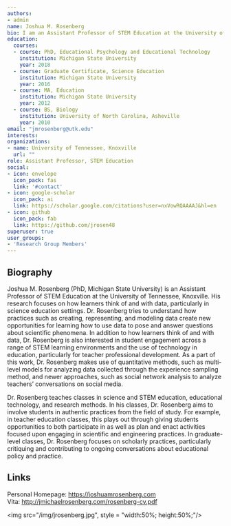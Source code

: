 ```yaml
---
authors:
- admin
name: Joshua M. Rosenberg
bio: I am an Assistant Professor of STEM Education at the University of Tennessee, Knoxville.
education:
  courses:
  - course: PhD, Educational Psychology and Educational Technology
    institution: Michigan State University
    year: 2018
  - course: Graduate Certificate, Science Education
    institution: Michigan State University
    year: 2016
  - course: MA, Education
    institution: Michigan State University
    year: 2012
  - course: BS, Biology
    institution: University of North Carolina, Asheville
    year: 2010
email: "jmrosenberg@utk.edu"
interests:
organizations:
- name: University of Tennessee, Knoxville
  url: ""
role: Assistant Professor, STEM Education
social:
- icon: envelope
  icon_pack: fas
  link: '#contact'
- icon: google-scholar
  icon_pack: ai
  link: https://scholar.google.com/citations?user=nxVowRQAAAAJ&hl=en
- icon: github
  icon_pack: fab
  link: https://github.com/jrosen48
superuser: true
user_groups:
- 'Research Group Members'
---
```


## Biography

Joshua M. Rosenberg (PhD, Michigan State University) is an Assistant Professor of STEM Education at the University of Tennessee, Knoxville. His research focuses on how learners think of and with data, particularly in science education settings. Dr. Rosenberg tries to understand how practices such as creating, representing, and modeling data create new opportunities for learning how to use data to pose and answer questions about scientific phenomena. In addition to how learners think of and with data, Dr. Rosenberg is also interested in student engagement across a range of STEM learning environments and the use of technology in education, particularly for teacher professional development. As a part of this work, Dr. Rosenberg makes use of quantitative methods, such as multi-level models for analyzing data collected through the experience sampling method, and newer approaches, such as social network analysis to analyze teachers’ conversations on social media.

Dr. Rosenberg teaches classes in science and STEM education, educational technology, and research methods. In his classes, Dr. Rosenberg aims to involve students in authentic practices from the field of study. For example, in teacher education classes, this plays out through giving students opportunities to both participate in as well as plan and enact activities focused upon engaging in scientific and engineering practices. In graduate-level classes, Dr. Rosenberg focuses on scholarly practices, particularly critiquing and contributing to ongoing conversations about educational policy and practice.

## Links

Personal Homepage: https://joshuamrosenberg.com  
Vita: http://jmichaelrosenberg.com/rosenberg-cv.pdf

<img src="/img/jrosenberg.jpg", style = "width:50%; height:50%;"/>
